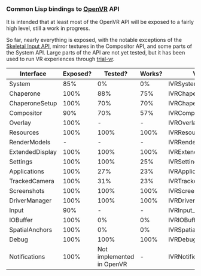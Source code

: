 ### Common Lisp bindings to [OpenVR](https://github.com/ValveSoftware/openvr/) API

It is intended that at least most of the OpenVR API will be exposed to a fairly high level, still a work in progress.

So far, nearly everything is exposed, with the notable exceptions of the [Skeletal Input API](https://github.com/ValveSoftware/openvr/wiki/SteamVR-Skeletal-Input), mirror textures in the Compositor API, and some parts of the System API. Large parts of the API are not yet tested, but it has been used to run VR experiences through [trial-vr](https://github.com/selwynsimsek/trial-vr).

Interface | Exposed? | Tested? | Works? | Version
--- | --- | --- | --- | ---
System | 85% | 0% | 0% | IVRSystem_020
Chaperone | 100% | 88% | 75% | IVRChaperone_003
ChaperoneSetup | 100% | 70% | 70% | IVRChaperoneSetup_006
Compositor | 90% | 70% | 57% | IVRCompositor_022
Overlay | 100% | - | - | IVROverlay_022
Resources | 100% | 100% | 100% | IVRResources_001
RenderModels | -  | - | - | IVRRenderModels_006
ExtendedDisplay | 100% | 100% | 100% | IVRExtendedDisplay_001
Settings | 100% | 100% | 25% | IVRSettings_002
Applications | 100% | 27% |  23% | IVRApplications_006
TrackedCamera | 100% | 31% | 23% | IVRTrackedCamera_006
Screenshots | 100% | 100% | 100% | IVRScreenshots_001
DriverManager | 100% | 100% | 100% | IVRDriverManager_001
Input | 90% | - | - | IVRInput_007
IOBuffer | 100% | 0% | 0% | IVRIOBuffer_002
SpatialAnchors | 100% | 0% | 0% | IVRSpatialAnchors_001
Debug | 100% | 100% | 100% | IVRDebug_001
Notifications | 100% | Not implemented in OpenVR | - | IVRNotifications_002
